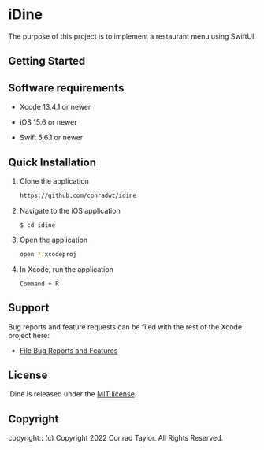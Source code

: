 # iDine

The purpose of this project is to implement a restaurant menu using SwiftUI.

## Getting Started

## Software requirements

- Xcode 13.4.1 or newer

- iOS 15.6 or newer

- Swift 5.6.1 or newer

## Quick Installation

1. Clone the application

   ```zsh
   https://github.com/conradwt/idine
   ```

2. Navigate to the iOS application

   ```
   $ cd idine
   ```

3. Open the application

   ```zsh
   open *.xcodeproj
   ```

4. In Xcode, run the application

   ```text
   Command + R
   ```

## Support

Bug reports and feature requests can be filed with the rest of the Xcode project here:

- [File Bug Reports and Features](https://github.com/conradwt/idine/issues)

## License

iDine is released under the [MIT license](./LICENSE.md).

## Copyright

copyright:: (c) Copyright 2022 Conrad Taylor. All Rights Reserved.
